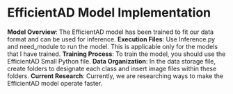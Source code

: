 # EfficientAD Model Implementation
**Model Overview**: The EfficientAD model has been trained to fit our data format and can be used for inference.
**Execution Files**: Use Inference.py and need_module to run the model. This is applicable only for the models that I have trained.
**Training Process**: To train the model, you should use the EfficientAD Small Python file.
**Data Organization**: In the data storage file, create folders to designate each class and insert image files within these folders.
**Current Research**: Currently, we are researching ways to make the EfficientAD model operate faster.
